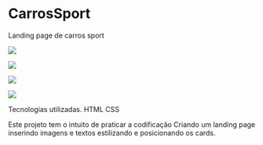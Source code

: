 # CarrosSport
Landing page de carros sport
<p aling="left">
<img src="https://img.shields.io/github/issues/Dguinter/CarrosSport"/>
</p>
<p aling="left">
<img src="https://img.shields.io/github/forks/Dguinter/CarrosSport"/>
</p>
<p aling="left">
<img src="https://img.shields.io/github/stars/Dguinter/CarrosSport"/>
</p>
<p aling="left">
<img src="https://img.shields.io/github/stars/Dguinter/CarrosSport"/>
</p>
Tecnologias utilizadas.
HTML
CSS

Este projeto tem o intuito de praticar a codificação Criando um landing page
inserindo imagens e textos estilizando e posicionando os cards.

